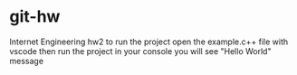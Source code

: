 # git-hw
Internet Engineering hw2
to run the project open the example.c++ file with vscode then run the project in your console you will see "Hello World" message
